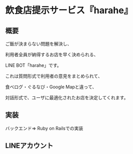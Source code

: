 # 飲食店提示サービス『harahe』
## 概要

ご飯が決まらない問題を解決し、

利用者全員が納得するお店を早く決められる、

LINE BOT「harahe」です。

これは質問形式で利用者の意見をまとめられて、

食べログ・ぐるなび・Google Mapと違って、

対話形式で、ユーザに最適化されたお店を決定してくれます。

## 実装

バックエンド=> Ruby on Railsでの実装

## LINEアカウント


